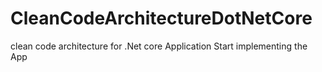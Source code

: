 # CleanCodeArchitectureDotNetCore
clean code architecture for .Net core Application
Start implementing the App